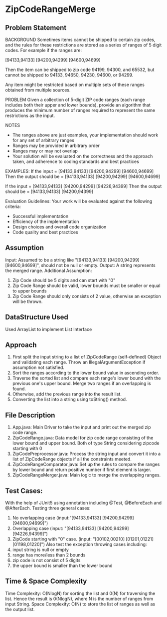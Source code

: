 # ZipCodeRangeMerge

## Problem Statement
BACKGROUND
Sometimes items cannot be shipped to certain zip codes, and the rules for these restrictions are stored as a series of ranges of 5 digit codes. For example if the ranges are:

[94133,94133] [94200,94299] [94600,94699]

Then the item can be shipped to zip code 94199, 94300, and 65532, but cannot be shipped to 94133, 94650, 94230, 94600, or 94299.

Any item might be restricted based on multiple sets of these ranges obtained from multiple sources.

PROBLEM
Given a collection of 5-digit ZIP code ranges (each range includes both their upper and lower bounds), provide an algorithm that produces the minimum number of ranges required to represent the same restrictions as the input.

NOTES
- The ranges above are just examples, your implementation should work for any set of arbitrary ranges
- Ranges may be provided in arbitrary order
- Ranges may or may not overlap
- Your solution will be evaluated on the correctness and the approach taken, and adherence to coding standards and best practices

EXAMPLES:
If the input = [94133,94133] [94200,94299] [94600,94699]
Then the output should be = [94133,94133] [94200,94299] [94600,94699]

If the input = [94133,94133] [94200,94299] [94226,94399] 
Then the output should be = [94133,94133] [94200,94399]

Evaluation Guidelines:
Your work will be evaluated against the following criteria:
- Successful implementation
- Efficiency of the implementation
- Design choices and overall code organization
- Code quality and best practices


## Assumption
Input: Assumed to be a string like "[94133,94133] [94200,94299] [94600,94699]", should not be null or empty.
Output: A string represents the merged range.
Additional Assumption:
1. Zip Code should be 5 digits and can start with "0"
2. Zip Code Range should be valid, lower bounds must be smaller or equal to upper bounds
3. Zip Code Range should only consists of 2 value, otherwise an exception will be thrown.


## DataStructure Used
Used ArrayList to implement List Interface


## Approach
1. First split the input string to a list of ZipCodeRange (self-defined) Object and validating each range. Throw an IllegalArgumentException if assumption not satisfied.
2. Sort the ranges according to the lower bound value in ascending order.
3. Traverse the sorted list and compare each range's lower bound with the previous one's upper bound. Merge two ranges if an overlapping is found.
4. Otherwise, add the previous range into the result list.
5. Converting the list into a string using toString() method.


## File Description
1. App.java: Main Driver to take the input and print out the merged zip code range.
2. ZipCodeRange.java: Data model for zip code range consisting of the lower bound and upper bound. Both of type String considering zipcode starting with 0
3. ZipCodePreprocessor.java: Process the string input and convert it into a list of ZipCodeRange objects if all the constraints meeted.
4. ZipCodeRangeComparator.java: Set up the rules to compare the ranges by lower bound and return positive number if first element is larger.
5. ZipCodeRangeMerger.java: Main logic to merge the overlapping ranges.


## Test Cases:
With the help of JUnit5 using annotation including @Test, @BeforeEach and @AfterEach.
Testing three general cases: 
  1. No overlapping case (input:"[94133,94133] [94200,94299] [94600,94699]")
  2. Overlapping case (input: "[94133,94133] [94200,94299] [94226,94399]")
  3. ZipCode starting with "0" case. (input: "[00102,00210] [01201,01221] [01198,01220]")
Also test the exception throwing cases including: 
  1. input string is null or empty
  2. range has more/less than 2 bounds
  3. zip code is not consist of 5 digits
  4. the upper bound is smaller than the lower bound
  
  

## Time & Space Complexity
Time Complexity: O(NlogN) for sorting the list and 0(N) for traversing the list. Hence the result is 0(NlogN), where N is the number of ranges from input String.
Space Complexity: O(N) to store the list of ranges as well as the output list.
